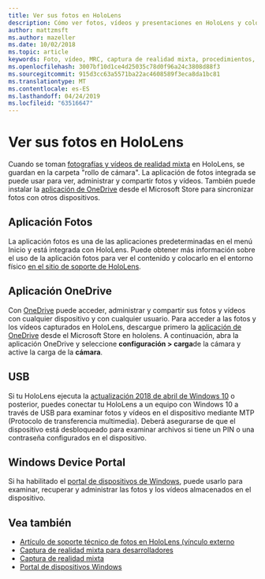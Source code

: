 ```yaml
---
title: Ver sus fotos en HoloLens
description: Cómo ver fotos, vídeos y presentaciones en HoloLens y colocarlos en el entorno físico.
author: mattzmsft
ms.author: mazeller
ms.date: 10/02/2018
ms.topic: article
keywords: Foto, vídeo, MRC, captura de realidad mixta, procedimientos, OneDrive, HoloLens, PIN, lugar, presentación de presentaciones
ms.openlocfilehash: 3007bf10d1ce4d25035c78d0f96a24c3808d88f3
ms.sourcegitcommit: 915d3cc63a5571ba22ac4608589f3eca8da1bc81
ms.translationtype: MT
ms.contentlocale: es-ES
ms.lasthandoff: 04/24/2019
ms.locfileid: "63516647"
---
```

# <a name="see-your-photos-on-hololens"></a>Ver sus fotos en HoloLens

Cuando se toman [fotografías y vídeos de realidad mixta](mixed-reality-capture.md) en HoloLens, se guardan en la carpeta "rollo de cámara". La aplicación de fotos integrada se puede usar para ver, administrar y compartir fotos y vídeos. También puede instalar la [aplicación de OneDrive](https://www.microsoft.com/p/onedrive/9wzdncrfj1p3) desde el Microsoft Store para sincronizar fotos con otros dispositivos. 

## <a name="photos-app"></a>Aplicación Fotos

La aplicación fotos es una de las aplicaciones predeterminadas en el menú Inicio y está integrada con HoloLens. Puede obtener más información sobre el uso de la aplicación fotos para ver el contenido y colocarlo en el entorno físico [en el sitio de soporte de HoloLens](https://support.microsoft.com/help/12648). 

## <a name="onedrive-app"></a>Aplicación OneDrive

Con [OneDrive](https://onedrive.live.com/) puede acceder, administrar y compartir sus fotos y vídeos con cualquier dispositivo y con cualquier usuario. Para acceder a las fotos y los vídeos capturados en HoloLens, descargue primero la [aplicación de OneDrive](https://www.microsoft.com/p/onedrive/9wzdncrfj1p3) desde el Microsoft Store en hololens. A continuación, abra la aplicación OneDrive y seleccione **configuración > carga**de la cámara y active la carga de la **cámara**.

## <a name="usb"></a>USB 

Si tu HoloLens ejecuta la [actualización 2018 de abril de Windows 10](release-notes-april-2018.md) o posterior, puedes conectar tu HoloLens a un equipo con Windows 10 a través de USB para examinar fotos y vídeos en el dispositivo mediante MTP (Protocolo de transferencia multimedia). Deberá asegurarse de que el dispositivo está desbloqueado para examinar archivos si tiene un PIN o una contraseña configurados en el dispositivo. 

## <a name="windows-device-portal"></a>Windows Device Portal

Si ha habilitado el [portal de dispositivos de Windows](using-the-windows-device-portal.md#mixed-reality-capture), puede usarlo para examinar, recuperar y administrar las fotos y los vídeos almacenados en el dispositivo.

## <a name="see-also"></a>Vea también

* [Artículo de soporte técnico de fotos en HoloLens (vínculo externo](https://support.microsoft.com/help/12648)
* [Captura de realidad mixta para desarrolladores](mixed-reality-capture-for-developers.md)
* [Captura de realidad mixta](mixed-reality-capture.md)
* [Portal de dispositivos Windows](using-the-windows-device-portal.md)
